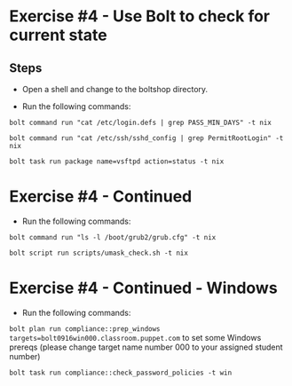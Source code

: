 # Exercise #4 - Use Bolt to check for current state

## Steps

- Open a shell and change to the boltshop directory.

- Run the following commands:


`bolt command run "cat /etc/login.defs | grep PASS_MIN_DAYS" -t nix`


`bolt command run "cat /etc/ssh/sshd_config | grep PermitRootLogin" -t nix`


`bolt task run package name=vsftpd action=status -t nix`


# Exercise #4 - Continued

- Run the following commands:

`bolt command run "ls -l /boot/grub2/grub.cfg" -t nix`


`bolt script run scripts/umask_check.sh -t nix`


# Exercise #4 - Continued - Windows

- Run the following commands:

`bolt plan run compliance::prep_windows targets=bolt0916win000.classroom.puppet.com` to set some Windows prereqs (please change target name number 000 to your assigned student number)

`bolt task run compliance::check_password_policies -t win`
